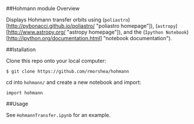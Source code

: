 ##Hohmann module Overview

Displays Hohmann transfer orbits using
(`poliastro`)[http://pybonacci.github.io/poliastro/ "poliastro homepage"]),
(`astropy`)[http://www.astropy.org/ "astropy homepage"]),
and the (`Ipython Notebook`)[http://ipython.org/documentation.html] "notebook documentation").

##Istallation

Clone this repo onto your local computer:

```$ git clone https://github.com/rmorshea/hohmann```

cd into `hohmann/` and create a new notebook and import:

```import hohmann```

##Usage

See `HohmannTransfer.ipynb` for an example.
